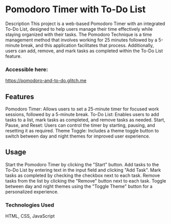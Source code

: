 # Pomodoro Timer with To-Do List
Description
This project is a web-based Pomodoro Timer with an integrated To-Do List, designed to help users manage their time effectively while staying organized with their tasks. The Pomodoro Technique is a time management method that involves working for 25 minutes followed by a 5-minute break, and this application facilitates that process. Additionally, users can add, remove, and mark tasks as completed within the To-Do List feature.

### Accessible here:
https://pomodoro-and-to-do.glitch.me

## Features
Pomodoro Timer: Allows users to set a 25-minute timer for focused work sessions, followed by a 5-minute break.
To-Do List: Enables users to add tasks to a list, mark tasks as completed, and remove tasks as needed.
Start, Pause, and Reset: Users can control the timer by starting, pausing, and resetting it as required.
Theme Toggle: Includes a theme toggle button to switch between day and night themes for improved user experience.

## Usage
Start the Pomodoro Timer by clicking the "Start" button.
Add tasks to the To-Do List by entering text in the input field and clicking "Add Task".
Mark tasks as completed by checking the checkbox next to each task.
Remove tasks from the list by clicking the "Remove" button next to each task.
Toggle between day and night themes using the "Toggle Theme" button for a personalized experience.

### Technologies Used
HTML, CSS, JavaScript
